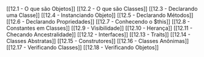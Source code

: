 [[12.1 - O que são Objetos]]
[[12.2 - O que são Classes]]
[[12.3 - Declarando uma Classe]]
[[12.4 - Instanciando Objeto]]
[[12.5 - Declarando Métodos]]
[[12.6 - Declarando Propriedades]]
[[12.7 - Conhecendo o $this]]
[[12.8 - Constantes em Classes]]
[[12.9 - Visibilidade]]
[[12.10 - Herança]]
[[12.11 - Checando Ancestralidade]]
[[12.12 - Interfaces]]
[[12.13 - Traits]]
[[12.14 - Classes Abstratas]]
[[12.15 - Construtores]]
[[12.16 - Classes Anônimas]]
[[12.17 - Verificando Classes]]
[[12.18 - Verificando Objetos]]
